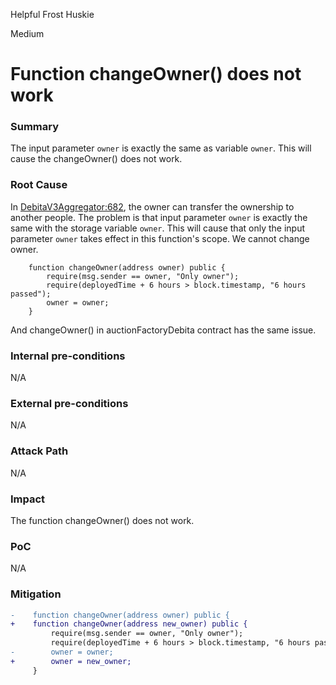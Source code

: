 Helpful Frost Huskie

Medium

# Function changeOwner() does not work

### Summary

The input parameter `owner` is exactly the same as variable `owner`. This will cause the changeOwner() does not work.

### Root Cause

In [DebitaV3Aggregator:682](https://github.com/sherlock-audit/2024-11-debita-finance-v3/blob/main/Debita-V3-Contracts/contracts/DebitaV3Aggregator.sol#L682), the owner can transfer the ownership to another people.
The problem is that input parameter `owner` is exactly the same with the storage variable `owner`. This will cause that only the input parameter `owner` takes effect in this function's scope. We cannot change owner.
```solidity
    function changeOwner(address owner) public {
        require(msg.sender == owner, "Only owner");
        require(deployedTime + 6 hours > block.timestamp, "6 hours passed");
        owner = owner;
    }
```

And changeOwner() in auctionFactoryDebita contract has the same issue.

### Internal pre-conditions

N/A

### External pre-conditions

N/A

### Attack Path

N/A

### Impact

The function changeOwner() does not work. 

### PoC

N/A

### Mitigation

```diff
-    function changeOwner(address owner) public {
+    function changeOwner(address new_owner) public {
         require(msg.sender == owner, "Only owner");
         require(deployedTime + 6 hours > block.timestamp, "6 hours passed");
-        owner = owner;
+        owner = new_owner;
     }
```
